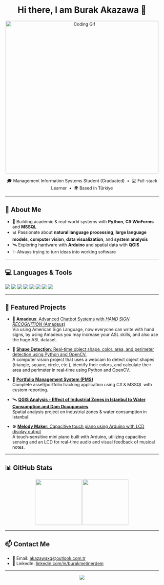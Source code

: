 <h1 align="center">Hi there, I am Burak Akazawa 👋</h1>

<p align="center">
  <img src="https://i.pinimg.com/originals/1f/0b/d5/1f0bd50dcf6befbf40217d62f5117031.gif" width="500" alt="Coding Gif" />
</p>

<p align="center">
  🎓 Management Information Systems Student (Graduated) &nbsp;•&nbsp;
  💻 Full-stack Learner &nbsp;•&nbsp;
  🌍 Based in Türkiye
</p>

---

## 🧠 About Me

- 💼 Building academic & real-world systems with **Python**, **C# WinForms** and **MSSQL**
- 📊 Passionate about **natural language processing**, **large language models**, **computer vision**, **data visualization**, and **system analysis**
- 🛰️ Exploring hardware with **Arduino** and spatial data with **QGIS**
- ✨ Always trying to turn ideas into working software

---

## 💻 Languages & Tools

<p align="left">
  <img src="https://img.shields.io/badge/C%23-239120?style=for-the-badge&logo=c-sharp&logoColor=white" />
  <img src="https://img.shields.io/badge/.NET-512BD4?style=for-the-badge&logo=dotnet&logoColor=white" />
  <img src="https://img.shields.io/badge/Microsoft%20SQL%20Server-CC2927?style=for-the-badge&logo=microsoftsqlserver&logoColor=white" />
  <img src="https://img.shields.io/badge/Python-3776AB?style=for-the-badge&logo=python&logoColor=white" />
  <img src="https://img.shields.io/badge/Java-ED8B00?style=for-the-badge&logo=java&logoColor=white" />
  <img src="https://img.shields.io/badge/Arduino-00979D?style=for-the-badge&logo=arduino&logoColor=white" />
  <img src="https://img.shields.io/badge/QGIS-589632?style=for-the-badge&logo=qgis&logoColor=white" />
  <img src="https://img.shields.io/badge/GitHub-181717?style=for-the-badge&logo=github&logoColor=white" />
</p>

---

## 📂 Featured Projects
- 👾 [**Amadeus**: Advanced Chatbot Systems with *HAND SIGN RECOGNITION* (Amadeus)](#)  
  Via using American Sign Language, now everyone can write with hand signs, by using Amadeus you may increase your ASL skills, and also use the huge ASL dataset.
  
- 🌆 [**Shape Detection**: Real-time object shape, color, area, and perimeter detection using Python and OpenCV.](https://github.com/AkazawaxQ/ShapeDetector)  
  A computer vision project that uses a webcam to detect object shapes (triangle, square, circle, etc.), identify their colors, and calculate their area and perimeter in real-time using Python and OpenCV.

- 🔐 [**Portfolio Management System (PMS)**](https://github.com/AkazawaxQ/PortfolioMS)  
  Complete asset/portfolio tracking application using C# & MSSQL with custom reporting.

- 🛰️ [**QGIS Analysis - Effect of Industrial Zones in Istanbul to Water Consumption and Dam Occupancies** ](https://github.com/AkazawaxQ/EffectOfIndustrialZones)  
  Spatial analysis project on industrial zones & water consumption in Istanbul.

- ⚙️ [**Melody Maker**: Capacitive touch piano using Arduino with LCD display output](https://github.com/AkazawaxQ/MelodyMaker)  
  A touch-sensitive mini piano built with Arduino, utilizing capacitive sensing and an LCD for real-time audio and visual feedback of musical notes.
  

---

## 📊 GitHub Stats

<p align="center">
  <img src="https://github-readme-stats.vercel.app/api?username=AkazawaxQ&show_icons=true&theme=github_dark&hide_border=true" height="150"/>
  <img src="https://github-readme-stats.vercel.app/api/top-langs/?username=AkazawaxQ&layout=compact&theme=github_dark&hide_border=true" height="150"/>
</p>

---

## 📫 Contact Me

- 💌 Email: akazawaxq@outlook.com.tr
- 🔗 LinkedIn: [linkedin.com/in/burakmetinerdem](https://linkedin.com/in/burakmetinerdem)

---

<p align="center">
  <img src="https://capsule-render.vercel.app/api?type=waving&color=0:5e60ce,100:7209b7&height=120&section=footer" />
</p>
